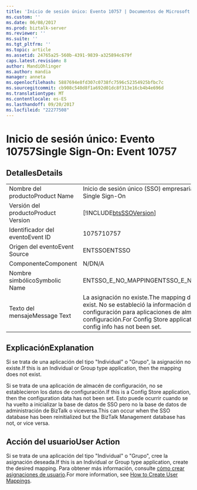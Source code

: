 ```yaml
---
title: 'Inicio de sesión único: Evento 10757 | Documentos de Microsoft'
ms.custom: ''
ms.date: 06/08/2017
ms.prod: biztalk-server
ms.reviewer: ''
ms.suite: ''
ms.tgt_pltfrm: ''
ms.topic: article
ms.assetid: 24765a25-560b-4391-9839-a325894c679f
caps.latest.revision: 8
author: MandiOhlinger
ms.author: mandia
manager: anneta
ms.openlocfilehash: 5887694e8fd307c0738fc7596c52354925bfbc7c
ms.sourcegitcommit: cb908c540d8f1a692d01dc8f313e16cb4b4e696d
ms.translationtype: MT
ms.contentlocale: es-ES
ms.lasthandoff: 09/20/2017
ms.locfileid: "22277508"
---
```

# <a name="single-sign-on-event-10757"></a><span data-ttu-id="87d33-102">Inicio de sesión único: Evento 10757</span><span class="sxs-lookup"><span data-stu-id="87d33-102">Single Sign-On: Event 10757</span></span>
## <a name="details"></a><span data-ttu-id="87d33-103">Detalles</span><span class="sxs-lookup"><span data-stu-id="87d33-103">Details</span></span>  
  
|||  
|-|-|  
|<span data-ttu-id="87d33-104">Nombre del producto</span><span class="sxs-lookup"><span data-stu-id="87d33-104">Product Name</span></span>|<span data-ttu-id="87d33-105">Inicio de sesión único (SSO) empresarial</span><span class="sxs-lookup"><span data-stu-id="87d33-105">Enterprise Single Sign-On</span></span>|  
|<span data-ttu-id="87d33-106">Versión del producto</span><span class="sxs-lookup"><span data-stu-id="87d33-106">Product Version</span></span>|[!INCLUDE[btsSSOVersion](../includes/btsssoversion-md.md)]|  
|<span data-ttu-id="87d33-107">Identificador del evento</span><span class="sxs-lookup"><span data-stu-id="87d33-107">Event ID</span></span>|<span data-ttu-id="87d33-108">10757</span><span class="sxs-lookup"><span data-stu-id="87d33-108">10757</span></span>|  
|<span data-ttu-id="87d33-109">Origen del evento</span><span class="sxs-lookup"><span data-stu-id="87d33-109">Event Source</span></span>|<span data-ttu-id="87d33-110">ENTSSO</span><span class="sxs-lookup"><span data-stu-id="87d33-110">ENTSSO</span></span>|  
|<span data-ttu-id="87d33-111">Componente</span><span class="sxs-lookup"><span data-stu-id="87d33-111">Component</span></span>|<span data-ttu-id="87d33-112">N/D</span><span class="sxs-lookup"><span data-stu-id="87d33-112">N/A</span></span>|  
|<span data-ttu-id="87d33-113">Nombre simbólico</span><span class="sxs-lookup"><span data-stu-id="87d33-113">Symbolic Name</span></span>|<span data-ttu-id="87d33-114">ENTSSO_E_NO_MAPPING</span><span class="sxs-lookup"><span data-stu-id="87d33-114">ENTSSO_E_NO_MAPPING</span></span>|  
|<span data-ttu-id="87d33-115">Texto del mensaje</span><span class="sxs-lookup"><span data-stu-id="87d33-115">Message Text</span></span>|<span data-ttu-id="87d33-116">La asignación no existe.</span><span class="sxs-lookup"><span data-stu-id="87d33-116">The mapping does not exist.</span></span> <span data-ttu-id="87d33-117">No se estableció la información de configuración para aplicaciones de almacén de configuración.</span><span class="sxs-lookup"><span data-stu-id="87d33-117">For Config Store applications, the config info has not been set.</span></span>|  
  
## <a name="explanation"></a><span data-ttu-id="87d33-118">Explicación</span><span class="sxs-lookup"><span data-stu-id="87d33-118">Explanation</span></span>  
 <span data-ttu-id="87d33-119">Si se trata de una aplicación del tipo "Individual" o "Grupo", la asignación no existe.</span><span class="sxs-lookup"><span data-stu-id="87d33-119">If this is an Individual or Group type application, then the mapping does not exist.</span></span>  
  
 <span data-ttu-id="87d33-120">Si se trata de una aplicación de almacén de configuración, no se establecieron los datos de configuración.</span><span class="sxs-lookup"><span data-stu-id="87d33-120">If this is a Config Store application, then the configuration data has not been set.</span></span> <span data-ttu-id="87d33-121">Esto puede ocurrir cuando se ha vuelto a inicializar la base de datos de SSO pero no la base de datos de administración de BizTalk o viceversa.</span><span class="sxs-lookup"><span data-stu-id="87d33-121">This can occur when the SSO database has been reinitialized but the BizTalk Management database has not, or vice versa.</span></span>  
  
## <a name="user-action"></a><span data-ttu-id="87d33-122">Acción del usuario</span><span class="sxs-lookup"><span data-stu-id="87d33-122">User Action</span></span>  
 <span data-ttu-id="87d33-123">Si se trata de una aplicación del tipo "Individual" o "Grupo", cree la asignación deseada.</span><span class="sxs-lookup"><span data-stu-id="87d33-123">If this is an Individual or Group type application, create the desired mapping.</span></span> <span data-ttu-id="87d33-124">Para obtener más información, consulte [cómo crear asignaciones de usuario](../core/how-to-create-user-mappings.md).</span><span class="sxs-lookup"><span data-stu-id="87d33-124">For more information, see [How to Create User Mappings](../core/how-to-create-user-mappings.md).</span></span>